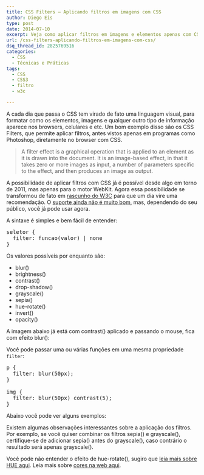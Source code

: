 ```yaml
---
title: CSS Filters – Aplicando filtros em imagens com CSS
author: Diego Eis
type: post
date: 2014-07-10
excerpt: Veja como aplicar filtros em imagens e elementos apenas com CSS.
url: /css-filters-aplicando-filtros-em-imagens-com-css/
dsq_thread_id: 2825769516
categories:
  - CSS
  - Técnicas e Práticas
tags:
  - CSS
  - CSS3
  - filtro
  - w3c

---
```

A cada dia que passa o CSS tem virado de fato uma linguagem visual, para formatar como os elementos, imagens e qualquer outro tipo de informação aparece nos browsers, celulares e etc. Um bom exemplo disso são os CSS Filters, que permite aplicar filtros, antes vistos apenas em programas como Photoshop, diretamente no browser com CSS.

> A filter effect is a graphical operation that is applied to an element as it is drawn into the document. It is an image-based effect, in that it takes zero or more images as input, a number of parameters specific to the effect, and then produces an image as output.

A possibilidade de aplicar filtros com CSS já é possível desde algo em torno de 2011, mas apenas para o motor WebKit. Agora essa possibilidade se transformou de fato em [rascunho do W3C][1] para que um dia vire uma recomendação. O [suporte ainda não é muito bom][2], mas, dependendo do seu público, você já pode usar agora. 

A sintaxe é simples e bem fácil de entender:

<pre class="lang-css">seletor {
  filter: funcao(valor) | none
}
</pre>

Os valores possíveis por enquanto são:

  * blur()
  * brightness()
  * contrast()
  * drop-shadow()
  * grayscale()
  * sepia()
  * hue-rotate()
  * invert()
  * opacity()

A imagem abaixo já está com contrast() aplicado e passando o mouse, fica com efeito blur():
  


Você pode passar uma ou várias funções em uma mesma propriedade `filter`:

<pre class="lang-css">p {
  filter: blur(50px);
}

img {
  filter: blur(50px) contrast(5);
}
</pre>

Abaixo você pode ver alguns exemplos:
  


Existem algumas observações interessantes sobre a aplicação dos filtros. Por exemplo, se você quiser combinar os filtros sepia() e grayscale(), certifique-se de adicionar sepia() antes do grayscale(), caso contrário o resultado será apenas grayscale(). 

Você pode não entender o efeito de hue-rotate(), sugiro que [leia mais sobre HUE aqui][3]. Leia mais sobre [cores na web aqui][4].

 [1]: http://www.w3.org/TR/filter-effects/
 [2]: http://caniuse.com/#feat=css-filters
 [3]: http://en.wikipedia.org/wiki/Hue
 [4]: http://tableless.com.br/sobre-cor-e-webdesign/